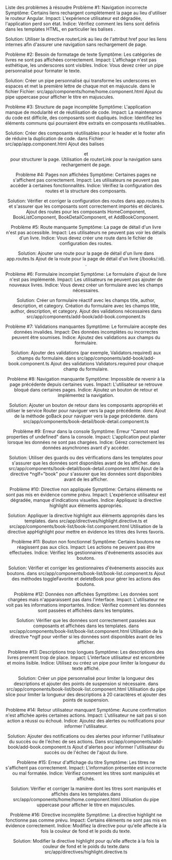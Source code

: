 Liste des problèmes à résoudre
Problème #1: Navigation incorrecte
Symptôme: Certains liens rechargent complètement la page au lieu d'utiliser le routeur Angular. Impact: L'expérience utilisateur est dégradée, l'application perd son état. Indice: Vérifiez comment les liens sont définis dans les templates HTML, en particulier les balises <a>.

Solution: Utiliser la directive routerLink au lieu de l'attribut href pour les liens internes afin d'assurer une navigation sans rechargement de page.

Problème #2: Besoin de formatage de texte
Symptôme: Les catégories de livres ne sont pas affichées correctement. Impact: L'affichage n'est pas esthétique, les underscores sont visibles. Indice: Vous devez créer un pipe personnalisé pour formater le texte.

Solution: Créer un pipe personnalisé qui transforme les underscores en espaces et met la première lettre de chaque mot en majuscule. dans le fichier Fichier: src/app/components/home/home.component.html Ajout du pipe uppercase pour afficher le titre en majuscules.

Problème #3: Structure de page incomplète
Symptôme: L'application manque de modularité et de réutilisation de code. Impact: La maintenance du code est difficile, des composants sont dupliqués. Indice: Identifiez les éléments communs qui pourraient être extraits en composants réutilisables. 

Solution: Créer des composants réutilisables pour le header et le footer afin de réduire la duplication de code. dans Fichier: src/app/app.component.html Ajout des balises <header> et <footer> pour structurer la page.
Utilisation de routerLink pour la navigation sans rechargement de page.

Problème #4: Pages non affichées
Symptôme: Certaines pages ne s'affichent pas correctement. Impact: Les utilisateurs ne peuvent pas accéder à certaines fonctionnalités. Indice: Vérifiez la configuration des routes et la structure des composants.

Solution: Vérifier et corriger la configuration des routes dans 
app.routes.ts et s'assurer que les composants sont correctement importés et déclarés. Ajout des routes pour les composants HomeComponent, BookListComponent, BookDetailComponent, et AddBookComponent.

Problème #5: Route manquante
Symptôme: La page de détail d'un livre n'est pas accessible. Impact: Les utilisateurs ne peuvent pas voir les détails d'un livre. Indice: Vous devez créer une route dans le fichier de configuration des routes.

Solution: Ajouter une route pour la page de détail d'un livre dans 
app.routes.ts Ajout de la route pour la page de détail d'un livre (/books/:id).
.

Problème #6: Formulaire incomplet
Symptôme: Le formulaire d'ajout de livre n'est pas implémenté. Impact: Les utilisateurs ne peuvent pas ajouter de nouveaux livres. Indice: Vous devez créer un formulaire avec les champs nécessaires.

Solution: Créer un formulaire réactif avec les champs title, author, description, et category. Création du formulaire avec les champs title, author, description, et category.
Ajout des validations nécessaires dans src/app/components/add-book/add-book.component.ts

Problème #7: Validations manquantes
Symptôme: Le formulaire accepte des données invalides. Impact: Des données incomplètes ou incorrectes peuvent être soumises. Indice: Ajoutez des validations aux champs du formulaire.

Solution: Ajouter des validations (par exemple, Validators.required) aux champs du formulaire. dans src/app/components/add-book/add-book.component.ts Ajout des validations Validators.required pour chaque champ du formulaire.

Problème #8: Navigation manquante
Symptôme: Impossible de revenir à la page précédente depuis certaines vues. Impact: L'utilisateur se retrouve bloqué dans certaines pages. Indice: Ajoutez un bouton de retour et implémentez la navigation.

Solution: Ajouter un bouton de retour dans les composants appropriés et utiliser le service Router pour naviguer vers la page précédente. donc Ajout de la méthode 
goBack pour naviguer vers la page précédente. dans src/app/components/book-detail/book-detail.component.ts

Problème #9: Erreur dans la console
Symptôme: Erreur "Cannot read properties of undefined" dans la console. Impact: L'application peut planter lorsque les données ne sont pas chargées. Indice: Gérez correctement les données asynchrones avant d'y accéder.

Solution: Utiliser des guards ou des vérifications dans les templates pour s'assurer que les données sont disponibles avant de les afficher. dans src/app/components/book-detail/book-detail.component.html Ajout de la directive *ngIf="book" pour s'assurer que les données sont disponibles avant de les afficher.

Problème #10: Directive non appliquée
Symptôme: Certains éléments ne sont pas mis en évidence comme prévu. Impact: L'expérience utilisateur est dégradée, manque d'indications visuelles. Indice: Appliquez la directive highlight aux éléments appropriés.

Solution: Appliquer la directive highlight aux éléments appropriés dans les templates. dans src/app/directives/highlight.directive.ts et src/app/components/book-list/book-list.component.html Utilisation de la directive appHighlight pour mettre en évidence les titres des livres favoris.

Problème #11: Bouton non fonctionnel
Symptôme: Certains boutons ne réagissent pas aux clics. Impact: Les actions ne peuvent pas être effectuées. Indice: Vérifiez les gestionnaires d'événements associés aux boutons.

Solution: Vérifier et corriger les gestionnaires d'événements associés aux boutons. dans src/app/components/book-list/book-list.component.ts Ajout des méthodes 
toggleFavorite
 et 
deleteBook
 pour gérer les actions des boutons.

Problème #12: Données non affichées
Symptôme: Les données sont chargées mais n'apparaissent pas dans l'interface. Impact: L'utilisateur ne voit pas les informations importantes. Indice: Vérifiez comment les données sont passées et affichées dans les templates.

Solution: Vérifier que les données sont correctement passées aux composants et affichées dans les templates. dans src/app/components/book-list/book-list.component.html Utilisation de la directive *ngIf pour vérifier si les données sont disponibles avant de les afficher.

Problème #13: Descriptions trop longues
Symptôme: Les descriptions des livres prennent trop de place. Impact: L'interface utilisateur est encombrée et moins lisible. Indice: Utilisez ou créez un pipe pour limiter la longueur du texte affiché.

Solution: Créer un pipe personnalisé pour limiter la longueur des descriptions et ajouter des points de suspension si nécessaire. dans src/app/components/book-list/book-list.component.html Utilisation du pipe slice pour limiter la longueur des descriptions à 20 caractères et ajouter des points de suspension.

Problème #14: Retour utilisateur manquant
Symptôme: Aucune confirmation n'est affichée après certaines actions. Impact: L'utilisateur ne sait pas si son action a réussi ou échoué. Indice: Ajoutez des alertes ou notifications pour informer l'utilisateur.

Solution: Ajouter des notifications ou des alertes pour informer l'utilisateur du succès ou de l'échec de ses actions. Dans src/app/components/add-book/add-book.component.ts Ajout d'alertes pour informer l'utilisateur du succès ou de l'échec de l'ajout du livre.

Problème #15: Erreur d'affichage du titre
Symptôme: Les titres ne s'affichent pas correctement. Impact: L'information présentée est incorrecte ou mal formatée. Indice: Vérifiez comment les titres sont manipulés et affichés.

Solution: Vérifier et corriger la manière dont les titres sont manipulés et affichés dans les templates.dans src/app/components/home/home.component.html Utilisation du pipe uppercase pour afficher le titre en majuscules.

Problème #16: Directive incomplète
Symptôme: La directive highlight ne fonctionne pas comme prévu. Impact: Certains éléments ne sont pas mis en évidence correctement. Indice: Modifiez la directive pour qu'elle affecte à la fois la couleur de fond et le poids du texte.

Solution: Modifier la directive highlight pour qu'elle affecte à la fois la couleur de fond et le poids du texte.dans src/app/directives/highlight.directive.ts